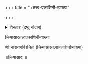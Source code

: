 +++
title = "+तत्त्व-प्रकाशिनी-व्याख्या"

+++

<details><summary>विस्तारः (द्रष्टुं नोद्यम्)</summary>

नारायण-कुञ्जु-नम्पूतिरि-सङ्ग्रहात्। 
</details>

  
क्रियासारतत्त्वप्रकाशिनीव्याख्या   
  
  
श्रीः नारायणविरचिता (क्रियासारतत्वप्रकाशिनीव्याख्या)   
  
॥क्रियासारः ॥   
  
